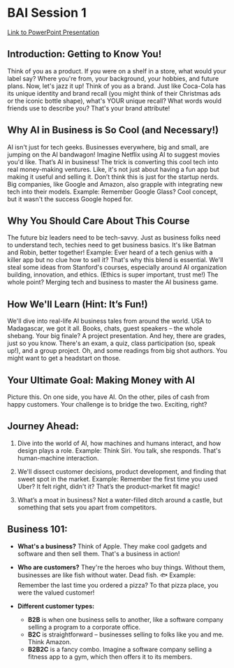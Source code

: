 # BAI Session 1

[Link to PowerPoint Presentation](https://drive.google.com/file/d/1fMxGNPwuio6EIrs-_XPmeIgXoS0LN0va/view)

## Introduction: Getting to Know You!

Think of you as a product. If you were on a shelf in a store, what would your label say? Where you're from, your background, your hobbies, and future plans. Now, let's jazz it up! Think of you as a brand. Just like Coca-Cola has its unique identity and brand recall (you might think of their Christmas ads or the iconic bottle shape), what's YOUR unique recall? What words would friends use to describe you? That's your brand attribute!

## Why AI in Business is So Cool (and Necessary!)

AI isn't just for tech geeks. Businesses everywhere, big and small, are jumping on the AI bandwagon! Imagine Netflix using AI to suggest movies you'd like. That’s AI in business! The trick is converting this cool tech into real money-making ventures. Like, it's not just about having a fun app but making it useful and selling it. Don’t think this is just for the startup nerds. Big companies, like Google and Amazon, also grapple with integrating new tech into their models. Example: Remember Google Glass? Cool concept, but it wasn't the success Google hoped for.

## Why You Should Care About This Course

The future biz leaders need to be tech-savvy. Just as business folks need to understand tech, techies need to get business basics. It's like Batman and Robin, better together! Example: Ever heard of a tech genius with a killer app but no clue how to sell it? That's why this blend is essential. We'll steal some ideas from Stanford's courses, especially around AI organization building, innovation, and ethics. (Ethics is super important, trust me!) The whole point? Merging tech and business to master the AI business game.

## How We'll Learn (Hint: It’s Fun!)

We'll dive into real-life AI business tales from around the world. USA to Madagascar, we got it all. Books, chats, guest speakers – the whole shebang. Your big finale? A project presentation. And hey, there are grades, just so you know. There's an exam, a quiz, class participation (so, speak up!), and a group project. Oh, and some readings from big shot authors. You might want to get a headstart on those.

## Your Ultimate Goal: Making Money with AI

Picture this. On one side, you have AI. On the other, piles of cash from happy customers. Your challenge is to bridge the two. Exciting, right?

## Journey Ahead:

1. Dive into the world of AI, how machines and humans interact, and how design plays a role. Example: Think Siri. You talk, she responds. That's human-machine interaction.
   
2. We'll dissect customer decisions, product development, and finding that sweet spot in the market. Example: Remember the first time you used Uber? It felt right, didn't it? That’s the product-market fit magic!
   
3. What’s a moat in business? Not a water-filled ditch around a castle, but something that sets you apart from competitors.

## Business 101:

- **What's a business?** Think of Apple. They make cool gadgets and software and then sell them. That's a business in action!

- **Who are customers?** They're the heroes who buy things. Without them, businesses are like fish without water. Dead fish. 🐟 Example: Remember the last time you ordered a pizza? To that pizza place, you were the valued customer!

- **Different customer types:**
  - **B2B** is when one business sells to another, like a software company selling a program to a corporate office.
  - **B2C** is straightforward – businesses selling to folks like you and me. Think Amazon.
  - **B2B2C** is a fancy combo. Imagine a software company selling a fitness app to a gym, which then offers it to its members.
